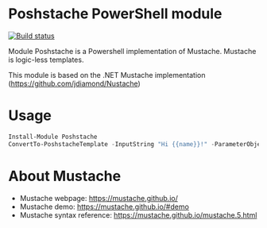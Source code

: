 # Poshstache PowerShell module

[![Build status](https://ci.appveyor.com/api/projects/status/gbqt5h9mat4124vr?svg=true)](https://ci.appveyor.com/project/baldator/poshstache)

Module Poshstache is a Powershell implementation of Mustache.
Mustache is logic-less templates.

This module is based on the .NET Mustache implementation (https://github.com/jdiamond/Nustache)


# Usage

```Powershell
Install-Module Poshstache
ConvertTo-PoshstacheTemplate -InputString "Hi {{name}}!" -ParameterObject @{name:'bob'}
```

# About Mustache

* Mustache webpage: https://mustache.github.io/
* Mustache demo: https://mustache.github.io/#demo
* Mustache syntax reference: https://mustache.github.io/mustache.5.html
